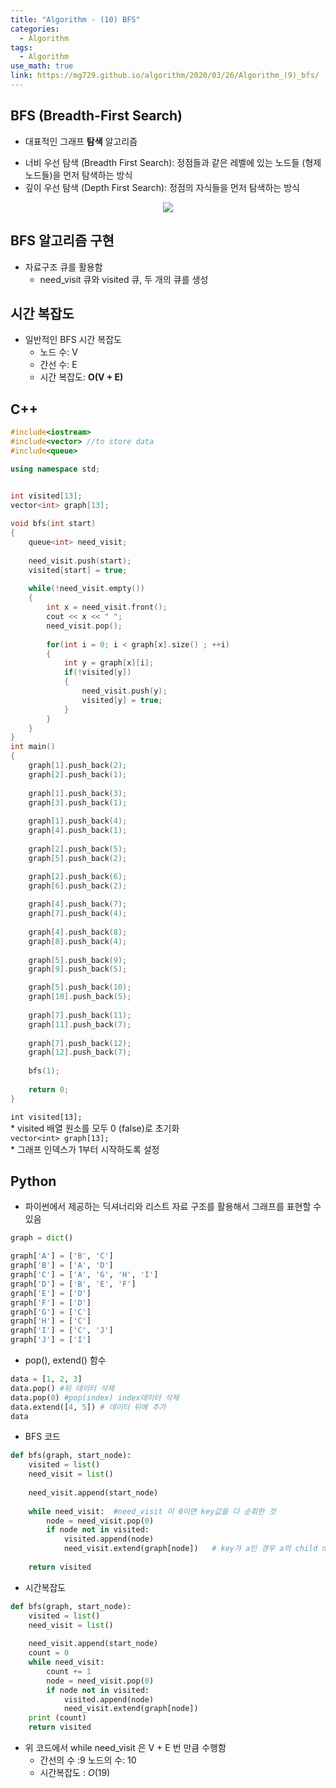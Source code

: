 ```yaml
---
title: "Algorithm - (10) BFS"
categories:
  - Algorithm
tags:
  - Algorithm
use_math: true
link: https://mg729.github.io/algorithm/2020/03/26/Algorithm_(9)_bfs/
---
```


## BFS (Breadth-First Search)   
* 대표적인 그래프 **탐색** 알고리즘  
- 너비 우선 탐색 (Breadth First Search): 정점들과 같은 레벨에 있는 노드들 (형제 노드들)을 먼저 탐색하는 방식  
- 깊이 우선 탐색 (Depth First Search): 정점의 자식들을 먼저 탐색하는 방식  

<center>
	<a href="https://en.wikipedia.org/wiki/Breadth-first_search">
		<img src="https://upload.wikimedia.org/wikipedia/commons/thumb/3/33/Breadth-first-tree.svg/450px-Breadth-first-tree.svg.png"/>
	</a>
</center>

## BFS 알고리즘 구현
- 자료구조 큐를 활용함  
	- need_visit 큐와 visited 큐, 두 개의 큐를 생성  

## 시간 복잡도
- 일반적인 BFS 시간 복잡도  
	- 노드 수: V  
	- 간선 수: E  
	- 시간 복잡도: **O(V + E)**  

## C++ 
```cpp
#include<iostream>
#include<vector> //to store data
#include<queue>

using namespace std;


int visited[13];
vector<int> graph[13];
 
void bfs(int start)
{
	queue<int> need_visit;
	
	need_visit.push(start);
	visited[start] = true;
	
	while(!need_visit.empty())
	{
		int x = need_visit.front();
		cout << x << " ";
		need_visit.pop();
		
		for(int i = 0; i < graph[x].size() ; ++i)
		{
			int y = graph[x][i];
			if(!visited[y])
			{
				need_visit.push(y);
				visited[y] = true;
			}
		}
	}
}
int main()
{
	graph[1].push_back(2);
	graph[2].push_back(1);
	
	graph[1].push_back(3);
	graph[3].push_back(1);
	
	graph[1].push_back(4);
	graph[4].push_back(1);
	
	graph[2].push_back(5);
	graph[5].push_back(2);

	graph[2].push_back(6);
	graph[6].push_back(2);
	
	graph[4].push_back(7);
	graph[7].push_back(4);
	
	graph[4].push_back(8);
	graph[8].push_back(4);
	
	graph[5].push_back(9);
	graph[9].push_back(5);

	graph[5].push_back(10);
	graph[10].push_back(5);	
		
	graph[7].push_back(11);
	graph[11].push_back(7);
	
	graph[7].push_back(12);
	graph[12].push_back(7);	
	
	bfs(1);
	
	return 0;
}
```
`int visited[13];`   
	* visited 배열 원소를 모두 0 (false)로 초기화   
`vector<int> graph[13];`   
	* 그래프 인덱스가 1부터 시작하도록 설정    

## Python
* 파이썬에서 제공하는 딕셔너리와 리스트 자료 구조를 활용해서 그래프를 표현할 수 있음  
 
```python
graph = dict()

graph['A'] = ['B', 'C']
graph['B'] = ['A', 'D']
graph['C'] = ['A', 'G', 'H', 'I']
graph['D'] = ['B', 'E', 'F']
graph['E'] = ['D']
graph['F'] = ['D']
graph['G'] = ['C']
graph['H'] = ['C']
graph['I'] = ['C', 'J']
graph['J'] = ['I']
```

* pop(), extend() 함수

```python
data = [1, 2, 3]
data.pop() #뒤 데이터 삭제
data.pop(0) #pop(index) index데이터 삭제
data.extend([4, 5]) # 데이터 뒤에 추가
data
```

* BFS 코드

```python
def bfs(graph, start_node):
    visited = list()
    need_visit = list()
    
    need_visit.append(start_node)
    
    while need_visit:  #need_visit 이 0이면 key값을 다 순회한 것
        node = need_visit.pop(0)
        if node not in visited:
            visited.append(node)
            need_visit.extend(graph[node])   # key가 a인 경우 a의 child nodes인 b,c가 추가
    
    return visited
```

* 시간복잡도

```python
def bfs(graph, start_node):
    visited = list()
    need_visit = list()
    
    need_visit.append(start_node)
    count = 0
    while need_visit:
        count += 1
        node = need_visit.pop(0)
        if node not in visited:
            visited.append(node)
            need_visit.extend(graph[node])
    print (count)
    return visited
```
- 위 코드에서 while need_visit 은 V + E 번 만큼 수행함  
	- 간선의 수 :9 노드의 수: 10  
	- 시간복잡도 : $O(19)$  
	